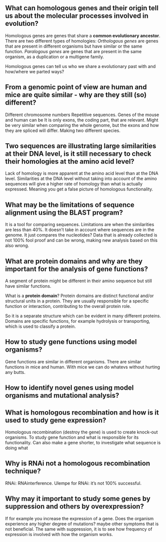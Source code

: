 ## What can homologous genes and their origin tell us about the molecular processes involved in evolution?

Homologous genes are genes that share a **common evolutionary ancestor**.
There are two different types of homologies:
*Orthologous genes* are genes that are present in different organisms but have similar or the same function.
*Paralogous genes* are genes that are present in the same organism, as a duplication or a multigene family.

Homologous genes can tell us who we share a evolutionary past with and how/where we parted ways?

## From a genomic point of view are human and mice are quite similar - why are they still (so) different?

Different chromosome numbers
Repetitive sequences.
Genes of the mouse and human can be
It is only exons, the coding part, that are relevant. Might be very similar when comparing the whole genome, but the exons and how they are spliced will differ. Making two different species.

## Two sequences  are illustrating large similarities at their DNA level, is it still necessary to check their homologies at the amino acid level?

Lack of homology is more apparent at the amino acid level than at the DNA level. Similarities at the DNA level without taking into account of the amino sequences will give a higher rate of homology than what is actually expressed. Meaning you get a false picture of homologous functionality.

## What may be the limitations of sequence alignment using the BLAST program?

It is a tool for comparing sequences.
Limitations are when the similarities are less than 40%.
It doesn’t take in account where sequences are in the genome. It just compares the nucleotides?
Data that is already collected is not 100% fool proof and can be wrong, making new analysis based on this also wrong.

## What are protein domains and why are they important for the analysis of gene functions?

A segment of protein might be different in their amino sequence but still have similar functions.

What is a **protein domain**? Protein domains are distinct functional and/or structural units in a protein. They are usually responsible for a specific function or interaction, contributing to the overall protein role.

So it is a separate structure which can be evident in many different proteins. Domains are specific functions, for example hydrolysis or transporting, which is used to classify a protein.

## How to study gene functions using model organisms?

Gene functions are similar in different organisms. There are similar functions in mice and human. With mice we can do whatevs without hurting any butts.

## How to identify novel genes using model organisms and mutational analysis?



## What is homologous recombination and how is it used to study gene expression?

Homologous recombination (destroy the gene) is used to create knock-out organisms. To study gene function and what is responsible for its functionality. Can also make a gene shorter, to investigate what sequence is doing what

## Why is RNAi not a homologous recombination technique?

RNAi: RNAinterference.
Ulempe for RNAi: it’s not 100% successful.

## Why may it important to study some genes by suppression and others by overexpression?

If for example you increase the expression of a gene. Does the organism experience any higher degree of mutations? maybe other symptoms that is not beneficial. The same with suppression, it is to see how frequency of expression is involved with how the organism works.
